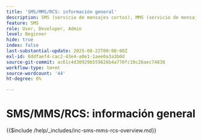 ```yaml
---
title: 'SMS/MMS/RCS: información general'
description: SMS (servicio de mensajes cortos), MMS (servicio de mensajería multimedia) y RCS (servicios de comunicación enriquecidos) son canales de mensajería móvil que permiten llegar a los usuarios directamente en su número de teléfono, sin necesidad de una aplicación o conexión a Internet (SMS/MMS)
feature: SMS
role: User, Developer, Admin
level: Beginner
hide: true
index: false
last-substantial-update: 2025-08-22T00:00:00Z
exl-id: 0ddfaef4-cac2-43e4-a0e1-1aee0a3a3b0d
source-git-commit: ac61c4d30929b559826b4a770fc10c26aec74830
workflow-type: tm+mt
source-wordcount: '44'
ht-degree: 0%

---
```


# SMS/MMS/RCS: información general

{{$include /help/_includes/inc-sms-mms-rcs-overview.md}}
